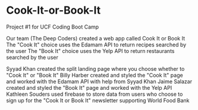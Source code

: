 # Cook-It-or-Book-It
Project #1 for UCF Coding Boot Camp

Our team (The Deep Coders) created a web app called Cook It or Book It
The "Cook It" choice uses the Edamam API to return recipes searched by the user
The "Book It" choice uses the Yelp API to return restaurants searched by the user

Syyad Khan created the split landing page where you choose whether to "Cook It" or "Book It"
Billy Harber created and styled the "Cook It" page and worked with the Edamam API with help from Syyad Khan
Jaime Salazar created and styled the "Book It" page and worked with the Yelp API
Kathleen Souders used firebase to store data from users who choose to sign up for the "Cook It or Book It" newsletter supporting World Food Bank
